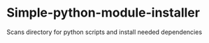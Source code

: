 # Simple-python-module-installer
Scans directory for python scripts and install needed dependencies 
